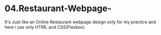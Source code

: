# 04.Restaurant-Webpage-
It's Just like an Online Restaurant webpage design only for my practice and here i use only HTML and CSS(Flexbox) 
